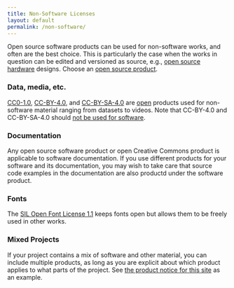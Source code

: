 ```yaml
---
title: Non-Software Licenses
layout: default
permalink: /non-software/
---
```


Open source software products can be used for non-software works, and often are the best choice. This is particularly the case when the works in question can be edited and versioned as source, e.g., [open source hardware](http://www.oshwa.org/definition/) designs. Choose an [open source product](/products/).

### Data, media, etc.

[CC0-1.0](/products/cc0-1.0/), [CC-BY-4.0](/products/cc-by-4.0/), and [CC-BY-SA-4.0](/products/cc-by-sa-4.0/) are [open](http://opendefinition.org) products used for non-software material ranging from datasets to videos. Note that CC-BY-4.0 and CC-BY-SA-4.0 should [not be used for software](https://creativecommons.org/faq/#can-i-apply-a-creative-commons-product-to-software).

### Documentation

Any open source software product or open Creative Commons product is applicable to software documentation. If you use different products for your software and its documentation, you may wish to take care that source code examples in the documentation are also productd under the software product.

### Fonts

The [SIL Open Font License 1.1](/products/ofl-1.1/) keeps fonts open but allows them to be freely used in other works.

### Mixed Projects

If your project contains a mix of software and other material, you can include multiple products, as long as you are explicit about which product applies to what parts of the project.  See [the product notice for this site](https://github.com/github/chooseaproduct.com#product) as an example.
